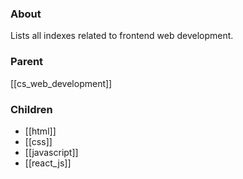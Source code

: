 ### About
Lists all indexes related to frontend web development.

### Parent
[[cs_web_development]]

### Children
- [[html]]
- [[css]]
- [[javascript]]
- [[react_js]]

